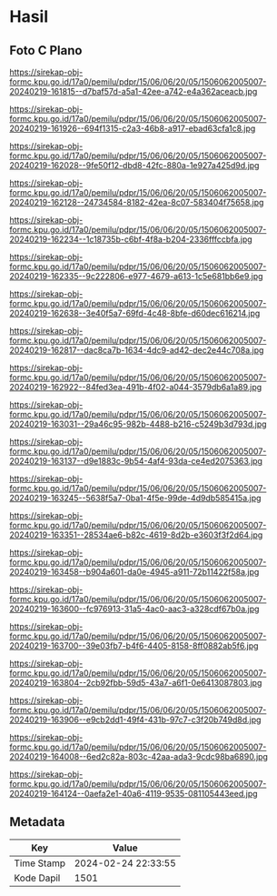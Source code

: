 # Hasil

## Foto C Plano

https://sirekap-obj-formc.kpu.go.id/17a0/pemilu/pdpr/15/06/06/20/05/1506062005007-20240219-161815--d7baf57d-a5a1-42ee-a742-e4a362aceacb.jpg

https://sirekap-obj-formc.kpu.go.id/17a0/pemilu/pdpr/15/06/06/20/05/1506062005007-20240219-161926--694f1315-c2a3-46b8-a917-ebad63cfa1c8.jpg

https://sirekap-obj-formc.kpu.go.id/17a0/pemilu/pdpr/15/06/06/20/05/1506062005007-20240219-162028--9fe50f12-dbd8-42fc-880a-1e927a425d9d.jpg

https://sirekap-obj-formc.kpu.go.id/17a0/pemilu/pdpr/15/06/06/20/05/1506062005007-20240219-162128--24734584-8182-42ea-8c07-583404f75658.jpg

https://sirekap-obj-formc.kpu.go.id/17a0/pemilu/pdpr/15/06/06/20/05/1506062005007-20240219-162234--1c18735b-c6bf-4f8a-b204-2336fffccbfa.jpg

https://sirekap-obj-formc.kpu.go.id/17a0/pemilu/pdpr/15/06/06/20/05/1506062005007-20240219-162335--9c222806-e977-4679-a613-1c5e681bb6e9.jpg

https://sirekap-obj-formc.kpu.go.id/17a0/pemilu/pdpr/15/06/06/20/05/1506062005007-20240219-162638--3e40f5a7-69fd-4c48-8bfe-d60dec616214.jpg

https://sirekap-obj-formc.kpu.go.id/17a0/pemilu/pdpr/15/06/06/20/05/1506062005007-20240219-162817--dac8ca7b-1634-4dc9-ad42-dec2e44c708a.jpg

https://sirekap-obj-formc.kpu.go.id/17a0/pemilu/pdpr/15/06/06/20/05/1506062005007-20240219-162922--84fed3ea-491b-4f02-a044-3579db6a1a89.jpg

https://sirekap-obj-formc.kpu.go.id/17a0/pemilu/pdpr/15/06/06/20/05/1506062005007-20240219-163031--29a46c95-982b-4488-b216-c5249b3d793d.jpg

https://sirekap-obj-formc.kpu.go.id/17a0/pemilu/pdpr/15/06/06/20/05/1506062005007-20240219-163137--d9e1883c-9b54-4af4-93da-ce4ed2075363.jpg

https://sirekap-obj-formc.kpu.go.id/17a0/pemilu/pdpr/15/06/06/20/05/1506062005007-20240219-163245--5638f5a7-0ba1-4f5e-99de-4d9db585415a.jpg

https://sirekap-obj-formc.kpu.go.id/17a0/pemilu/pdpr/15/06/06/20/05/1506062005007-20240219-163351--28534ae6-b82c-4619-8d2b-e3603f3f2d64.jpg

https://sirekap-obj-formc.kpu.go.id/17a0/pemilu/pdpr/15/06/06/20/05/1506062005007-20240219-163458--b904a601-da0e-4945-a911-72b11422f58a.jpg

https://sirekap-obj-formc.kpu.go.id/17a0/pemilu/pdpr/15/06/06/20/05/1506062005007-20240219-163600--fc976913-31a5-4ac0-aac3-a328cdf67b0a.jpg

https://sirekap-obj-formc.kpu.go.id/17a0/pemilu/pdpr/15/06/06/20/05/1506062005007-20240219-163700--39e03fb7-b4f6-4405-8158-8ff0882ab5f6.jpg

https://sirekap-obj-formc.kpu.go.id/17a0/pemilu/pdpr/15/06/06/20/05/1506062005007-20240219-163804--2cb92fbb-59d5-43a7-a6f1-0e6413087803.jpg

https://sirekap-obj-formc.kpu.go.id/17a0/pemilu/pdpr/15/06/06/20/05/1506062005007-20240219-163906--e9cb2dd1-49f4-431b-97c7-c3f20b749d8d.jpg

https://sirekap-obj-formc.kpu.go.id/17a0/pemilu/pdpr/15/06/06/20/05/1506062005007-20240219-164008--6ed2c82a-803c-42aa-ada3-9cdc98ba6890.jpg

https://sirekap-obj-formc.kpu.go.id/17a0/pemilu/pdpr/15/06/06/20/05/1506062005007-20240219-164124--0aefa2e1-40a6-4119-9535-081105443eed.jpg


## Metadata

| Key        | Value               |
| ---------- | ------------------- |
| Time Stamp | 2024-02-24 22:33:55 |
| Kode Dapil | 1501                |



